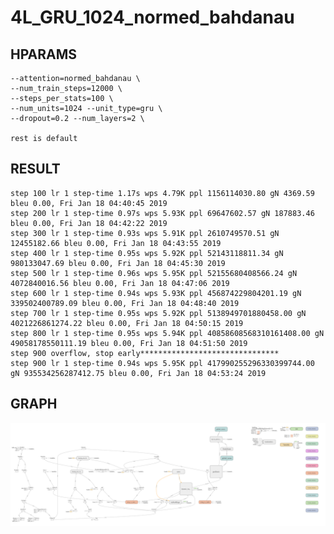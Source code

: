 # 4L_GRU_1024_normed_bahdanau

## HPARAMS

    --attention=normed_bahdanau \
    --num_train_steps=12000 \
    --steps_per_stats=100 \
    --num_units=1024 --unit_type=gru \
    --dropout=0.2 --num_layers=2 \

    rest is default

## RESULT

```log
step 100 lr 1 step-time 1.17s wps 4.79K ppl 1156114030.80 gN 4369.59 bleu 0.00, Fri Jan 18 04:40:45 2019
step 200 lr 1 step-time 0.97s wps 5.93K ppl 69647602.57 gN 187883.46 bleu 0.00, Fri Jan 18 04:42:22 2019
step 300 lr 1 step-time 0.93s wps 5.91K ppl 2610749570.51 gN 12455182.66 bleu 0.00, Fri Jan 18 04:43:55 2019
step 400 lr 1 step-time 0.95s wps 5.92K ppl 52143118811.34 gN 980133047.69 bleu 0.00, Fri Jan 18 04:45:30 2019
step 500 lr 1 step-time 0.96s wps 5.95K ppl 52155680408566.24 gN 4072840016.56 bleu 0.00, Fri Jan 18 04:47:06 2019
step 600 lr 1 step-time 0.94s wps 5.93K ppl 456874229804201.19 gN 339502400789.09 bleu 0.00, Fri Jan 18 04:48:40 2019
step 700 lr 1 step-time 0.95s wps 5.92K ppl 5138949701880458.00 gN 4021226861274.22 bleu 0.00, Fri Jan 18 04:50:15 2019
step 800 lr 1 step-time 0.95s wps 5.94K ppl 40858608568310161408.00 gN 49058178550111.19 bleu 0.00, Fri Jan 18 04:51:50 2019
step 900 overflow, stop early*******************************
step 900 lr 1 step-time 0.94s wps 5.95K ppl 417990255296330399744.00 gN 935534256287412.75 bleu 0.00, Fri Jan 18 04:53:24 2019
```

## GRAPH

![alt text](images/4L_GRU_1024_normed_bahdanau.png "graph")